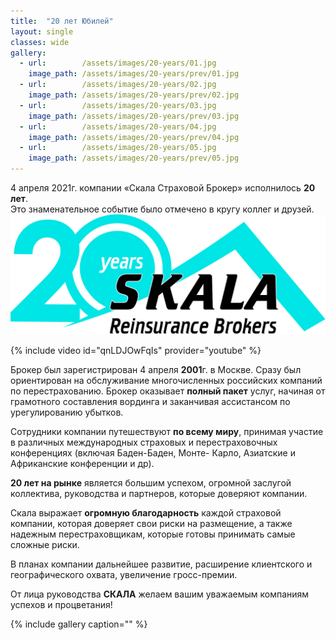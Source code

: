 ```yaml
---
title:  "20 лет Юбилей"
layout: single
classes: wide
gallery:
  - url:        /assets/images/20-years/01.jpg
    image_path: /assets/images/20-years/prev/01.jpg
  - url:        /assets/images/20-years/02.jpg
    image_path: /assets/images/20-years/prev/02.jpg
  - url:        /assets/images/20-years/03.jpg
    image_path: /assets/images/20-years/prev/03.jpg
  - url:        /assets/images/20-years/04.jpg
    image_path: /assets/images/20-years/prev/04.jpg
  - url:        /assets/images/20-years/05.jpg
    image_path: /assets/images/20-years/prev/05.jpg
---
```



4 апреля 2021г. компании «Скала Страховой Брокер» исполнилось **20 лет**.  
Это знаменательное событие было отмечено в кругу коллег и друзей.
![](/assets/images/20-years/Logo_20.jpg)

{% include video id="qnLDJOwFqIs" provider="youtube" %}

Брокер был зарегистрирован 4 апреля **2001**г. в Москве.
Сразу был ориентирован на обслуживание многочисленных российских компаний по перестрахованию.
Брокер оказывает **полный пакет** услуг, начиная от грамотного составления вординга и заканчивая ассистансом по урегулированию убытков.

Сотрудники компании путешествуют **по всему миру**, принимая участие в различных
международных страховых и перестраховочных конференциях (включая Баден-Баден, Монте-
Карло, Азиатские и Африканские конференции и др).

**20 лет на рынке** является большим успехом, огромной заслугой коллектива, руководства и партнеров, которые доверяют компании.

Скала выражает **огромную благодарность** каждой страховой компании, которая доверяет свои риски на размещение, а также надежным перестраховщикам, которые готовы принимать самые сложные риски.

В планах компании дальнейшее развитие, расширение клиентского и географического охвата,
увеличение гросс-премии.

От лица руководства **СКАЛА** желаем вашим уважаемым компаниям успехов и процветания!

{% include gallery caption="" %}